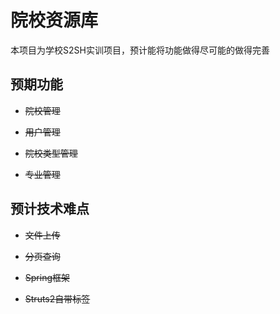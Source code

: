 # 院校资源库
本项目为学校S2SH实训项目，预计能将功能做得尽可能的做得完善
## 预期功能
- ~~院校管理~~

- ~~用户管理~~

- ~~院校类型管理~~

- ~~专业管理~~
## 预计技术难点
- ~~文件上传~~

- ~~分页查询~~

- ~~Spring框架~~

- ~~Struts2自带标签~~

